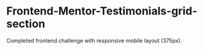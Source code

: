 # Frontend-Mentor-Testimonials-grid-section
Completed frontend challenge with responsive mobile layout (375px).
